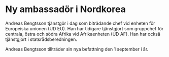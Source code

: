 # Ny ambassadör i Nordkorea

Andreas Bengtsson tjänstgör i dag som biträdande chef vid enheten för Europeiska unionen (UD EU). Han har tidigare tjänstgjort som gruppchef för centrala, östra och södra Afrika vid Afrikaenheten (UD AF). Han har också tjänstgjort i statsrådsberedningen.

Andreas Bengtsson tillträder sin nya befattning den 1 september i år.
